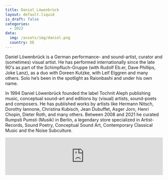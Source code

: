 ```yaml
---
title: Daniel Löwenbrück
layout: default.liquid
is_draft: false
categories:
  - 2022
data:
  img: /assets/img/daniel.png
  country: DE
---
```


<p>Daniel Löwenbrück is a German performance- and sound-artist, curator and (sometimes) visual artist. He has performed internationally since the late 90's as part of the Schimpfluch-Gruppe (with Rudolf Eb.er, Dave Phillips, Joke Lanz), as a duo with Doreen Kutzke, with Leif Elggren and many others. Solo he’s been in the spotlight as Raionbashi and under his own name.</p>

<p>In 1994 Daniel Löwenbrück founded the label Tochnit Aleph publishing music, conceptual sound-art and editions by (visual) artists, sound-poets and composers. He has published works by artists like Hermann Nitsch, Dorothy Iannone, Christina Kubisch, Jean Dubuffet, Asger Jorn, Henri Chopin, Dieter Roth, and many others. Between 2008 and 2021 he curated Rumpsti Pumsti (Musik) in Berlin, a legendary store specialized in Artist-Records, Sound Poetry, Conceptual Sound Art, Contemporary Classical Music and the Noise Subculture.
</p>

<iframe style="border: 0; width: 100%; height: 120px;" src="https://bandcamp.com/EmbeddedPlayer/album=1386971154/size=large/bgcol=ffffff/linkcol=0687f5/tracklist=false/artwork=small/transparent=true/" seamless><a href="https://loewenbrueck.bandcamp.com/album/der-strick">Der Strick by Daniel Löwenbrück</a></iframe>

